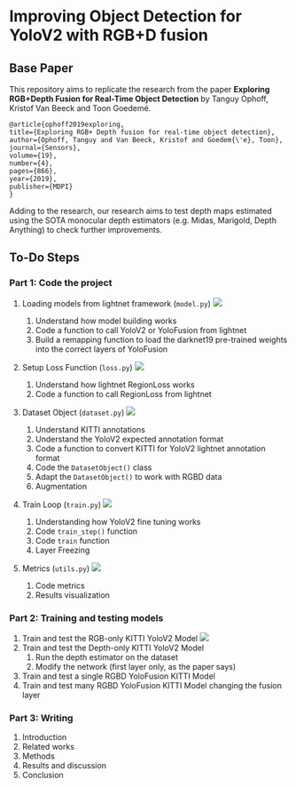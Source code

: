 # Improving Object Detection for YoloV2 with RGB+D fusion

## Base Paper

This repository aims to replicate the research from the paper **Exploring RGB+Depth Fusion for Real-Time
Object Detection** by Tanguy Ophoff, Kristof Van Beeck and Toon Goedemé. 

    @article{ophoff2019exploring,
    title={Exploring RGB+ Depth fusion for real-time object detection},
    author={Ophoff, Tanguy and Van Beeck, Kristof and Goedem{\'e}, Toon},
    journal={Sensors},
    volume={19},
    number={4},
    pages={866},
    year={2019},
    publisher={MDPI}
    }

Adding to the research, our research aims to test depth maps estimated using the SOTA monocular depth estimators (e.g. Midas, Marigold, Depth Anything) to check further improvements. 

## To-Do Steps


### Part 1: Code the project

1. Loading models from lightnet framework (`model.py`) ![](https://geps.dev/progress/80) 
    1. Understand how model building works
    2. Code a function to call YoloV2 or YoloFusion from lightnet
    3. Build a remapping function to load the darknet19 pre-trained weights into the correct layers of YoloFusion

2. Setup Loss Function (`loss.py`) ![](https://geps.dev/progress/100) 
    1. Understand how lightnet RegionLoss works
    2. Code a function to call RegionLoss from lightnet

3. Dataset Object (`dataset.py`) ![](https://geps.dev/progress/60) 
    1. Understand KITTI annotations
    2. Understand the YoloV2 expected annotation format
    3. Code a function to convert KITTI for YoloV2 lightnet annotation format
    4. Code the `DatasetObject()` class
    5. Adapt the `DatasetObject()` to work with RGBD data
    6. Augmentation

4. Train Loop (`train.py`) ![](https://geps.dev/progress/50) 
    1. Understanding how YoloV2 fine tuning works
    2. Code `train_step()` function
    3. Code `train` function 
    4. Layer Freezing

5. Metrics (`utils.py`) ![](https://geps.dev/progress/0) 
    1. Code metrics
    2. Results visualization
   


### Part 2: Training and testing models

1. Train and test the RGB-only KITTI YoloV2 Model ![](https://geps.dev/progress/30) 
2. Train and test the Depth-only KITTI YoloV2 Model
   1. Run the depth estimator on the dataset
   2. Modify the network (first layer only, as the paper says)
3. Train and test a single RGBD YoloFusion KITTI Model
4. Train and test many RGBD YoloFusion KITTI Model changing the fusion layer
   
### Part 3: Writing

1. Introduction
2. Related works
3. Methods
4. Results and discussion
5. Conclusion
   

